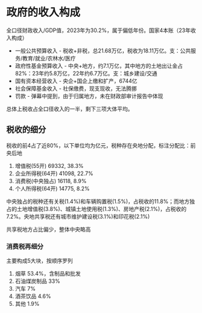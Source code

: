 # 政府的收入构成

全口径财政收入/GDP值，2023年为30.2%，属于偏低年份。国家4本账（23年收入构成）

* 一般公共预算收入 - 税收+非税，总21.68万亿，税收为18.11万亿。支：公共服务/教育/就业/农林水/医疗
* 政府性基金预算收入 - 中央+地方，约7.1万亿，其中地方的土地出让金占82%：23年约5.8万亿，22年约6.7万亿。支：城乡建设/交通
* 国有资本经营收入 - 央企+国企上缴和扩产，6744亿
* 社会保障基金收入 - 社保缴费，现支现收，无法腾挪
* 罚款 - 弹幕中提到，由于归属地方，未在财政部审计报告中体现

总体上税收占全口径收入的一半，剩下三项大体平均。

## 税收的细分

税收的前4占了近80%，以下单位均为亿元，税种存在央地分配，标注分配比：前央后地

1. 增值税(55开) 69332, 38.3%
2. 企业所得税(64开) 41098, 22.7%
3. 消费税(中央独占) 16118, 8.9%
4. 个人所得税(64开) 14775, 8.2%

中央独占的税种还有关税(1.4%)和车辆购置税(1.5%)，占税收的11.8%；而地方独占的土地增值税(3.8%)、城镇土地使用税(1.3%)、房地产税(2.1%)，占税收的7.2%。央地共享税还有城市维护建设税(3.1%)和印花税(2.1%)

共享税地方占比偏少，整体中央略高

### 消费税再细分

主要构成5大块，按顺序罗列

1. 烟草 53.4%，含制品和批发
2. 石油煤炭制品 33%
3. 汽车 7%
4. 酒茶饮品 4.6%
5. 其他 1.9%
